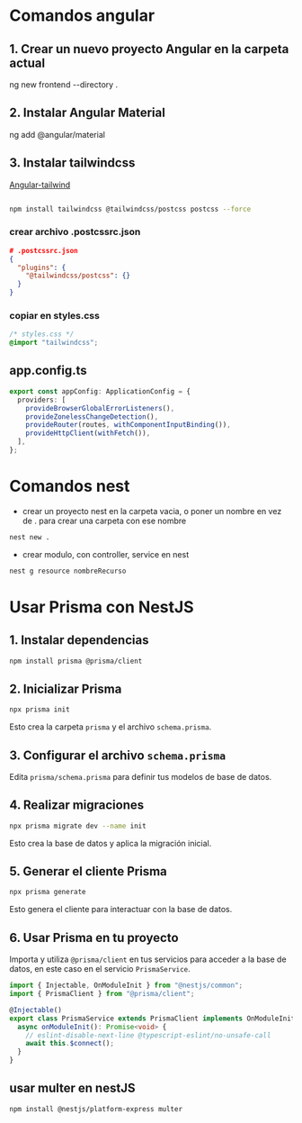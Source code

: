 # Comandos angular

## 1. Crear un nuevo proyecto Angular en la carpeta actual

ng new frontend --directory .

## 2. Instalar Angular Material

ng add @angular/material

## 3. Instalar tailwindcss

[Angular-tailwind](https://tailwindcss.com/docs/installation/framework-guides/angular)

```bash

npm install tailwindcss @tailwindcss/postcss postcss --force
```

### crear archivo .postcssrc.json

```json
# .postcssrc.json
{
  "plugins": {
    "@tailwindcss/postcss": {}
  }
}
```

### copiar en styles.css

```css
/* styles.css */
@import "tailwindcss";
```

## app.config.ts

```typescript
export const appConfig: ApplicationConfig = {
  providers: [
    provideBrowserGlobalErrorListeners(),
    provideZonelessChangeDetection(),
    provideRouter(routes, withComponentInputBinding()),
    provideHttpClient(withFetch()),
  ],
};
```

# Comandos nest

- crear un proyecto nest en la carpeta vacia, o poner un nombre en vez de . para crear una carpeta con ese nombre

```bash
nest new .
```

- crear modulo, con controller, service en nest

```bash
nest g resource nombreRecurso

```

# Usar Prisma con NestJS

## 1. Instalar dependencias

```bash
npm install prisma @prisma/client
```

## 2. Inicializar Prisma

```bash
npx prisma init
```

Esto crea la carpeta `prisma` y el archivo `schema.prisma`.

## 3. Configurar el archivo `schema.prisma`

Edita `prisma/schema.prisma` para definir tus modelos de base de datos.

## 4. Realizar migraciones

```bash
npx prisma migrate dev --name init
```

Esto crea la base de datos y aplica la migración inicial.

## 5. Generar el cliente Prisma

```bash
npx prisma generate
```

Esto genera el cliente para interactuar con la base de datos.

## 6. Usar Prisma en tu proyecto

Importa y utiliza `@prisma/client` en tus servicios para acceder a la base de datos, en este caso en el servicio `PrismaService`.

```typescript
import { Injectable, OnModuleInit } from "@nestjs/common";
import { PrismaClient } from "@prisma/client";

@Injectable()
export class PrismaService extends PrismaClient implements OnModuleInit {
  async onModuleInit(): Promise<void> {
    // eslint-disable-next-line @typescript-eslint/no-unsafe-call
    await this.$connect();
  }
}
```

## usar multer en nestJS

```bash
npm install @nestjs/platform-express multer
```
